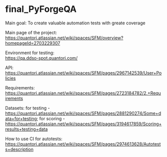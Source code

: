 # final_PyForgeQA

Main goal: 
To create valuable automation tests with greate coverage

Main page of the project: 
https://quantori.atlassian.net/wiki/spaces/SFM/overview?homepageId=2703229307

Environment for testing:  
https://qa.ddso-spot.quantori.com/

API: 
https://quantori.atlassian.net/wiki/spaces/SFM/pages/2967142539/User+Policies

Requirements: 
https://quantori.atlassian.net/wiki/spaces/SFM/pages/2723184782/2.+Requirements

Datasets: 
  for testing - https://quantori.atlassian.net/wiki/spaces/SFM/pages/2881290274/Some+data+for+testing;
  for scoring - https://quantori.atlassian.net/wiki/spaces/SFM/pages/3194617859/Scoring+results+testing+data

How to use CI for autotests: 
https://quantori.atlassian.net/wiki/spaces/SFM/pages/2974613628/Autotests+description
